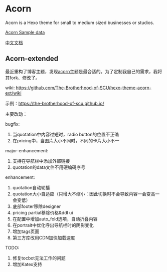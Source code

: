 # Acorn

Acorn is a Hexo theme for small to medium sized businesses or studios.

[Acorn Sample data](https://github.com/zhwangart/acorn-sample-data)

[中文文档](https://acorn.imaging.xin/docs/)

## Acorn-extended

最近重构了博客主题，发现[acorn](https://acorn.imaging.xin/)主题是最合适的。为了定制我自己的需求，我将其fork、修改了。

wiki: https://github.com/The-Brotherhood-of-SCU/hexo-theme-acorn-ext/wiki

示例：https://the-brotherhood-of-scu.github.io/

主要改动：

bugfix:
1. 当quotation中内容过短时，radio button的位置不正确
2. 在pricing中，当图片大小不同时，不同的卡片大小不一

major-enhancement:
1. 支持在导航栏中添加外部链接
2. quotation的data文件不用硬编码序号

enhancement:
1. quotation自动轮播
2. quotation大小自适应（只增大不缩小：因此切换时不会导致内容一会变高一会变低）
3. 底部footer移除designer
4. pricing partial移除价格&ddl ui
5. 在配置中增加auto_fold选项，自动折叠内容
6. 在portrait中优化呼出导航栏时的阴影变化
7. 增加tags页面
8. 第三方库改用CDN加快加载速度

TODO:
1. 修复tocbot无法工作的问题
2. 增加Katex支持